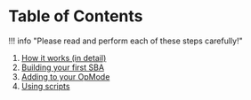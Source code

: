 # Table of Contents

!!! info "Please read and perform each of these steps carefully!"

1. [How it works (in detail)](howitworks.md)
2. [Building your first SBA](buildingfirst.md)
3. [Adding to your OpMode](addingmode.md)
4. [Using scripts](scripts.md)
